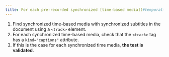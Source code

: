```yaml
---
title: For each pre-recorded synchronized [time-based media](#temporal-media-type-sound-video-and-synchronize) having [synchronized subtitles](#subtitles-synchronizes-multimedia-object) broadcast via a `<track>` tag, does the `<track>` tag have a `kind="captions"` attribute?
---
```


1. Find synchronized time-based media with synchronized subtitles in the document using a `<track>` element.
2. For each synchronized time-based media, check that the `<track>` tag has a `kind="captions"` attribute.
3. If this is the case for each synchronized time media, **the test is validated**.
